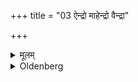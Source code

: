 +++
title = "03 ऐन्द्रो माहेन्द्रो वैन्द्रा"

+++

<details><summary>मूलम्</summary>

ऐन्द्रो माहेन्द्रो वैन्द्रा ग्नो वाऽमावास्यायाम् ३
</details>

<details><summary>Oldenberg</summary>

3. One sacred to Indra, or to Mahendra, or to Indra and Agni, at the new moon;
</details>
